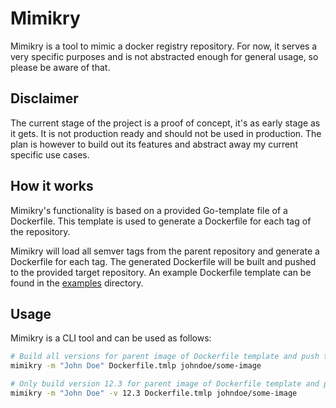 # Mimikry

Mimikry is a tool to mimic a docker registry repository. For now, it serves a very specific purposes and is not abstracted enough for general usage, so please be aware of that.

## Disclaimer

The current stage of the project is a proof of concept, it's as early stage as it gets. It is not production ready and should not be used in production. The plan is however to build out its features and abstract away my current specific use cases.

## How it works

Mimikry's functionality is based on a provided Go-template file of a Dockerfile. This template is used to generate a Dockerfile for each tag of the repository.

Mimikry will load all semver tags from the parent repository and generate a Dockerfile for each tag. The generated Dockerfile will be built and pushed to the provided target repository. An example Dockerfile template can be found in the [examples](examples) directory.

## Usage

Mimikry is a CLI tool and can be used as follows:

```bash
# Build all versions for parent image of Dockerfile template and push them to docker repo "johndoe/some-image"
mimikry -m "John Doe" Dockerfile.tmlp johndoe/some-image

# Only build version 12.3 for parent image of Dockerfile template and push it to docker repo "johndoe/some-image"
mimikry -m "John Doe" -v 12.3 Dockerfile.tmlp johndoe/some-image
```

